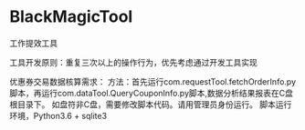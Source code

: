 # BlackMagicTool
工作提效工具

工具开发原则：重复三次以上的操作行为，优先考虑通过开发工具实现


优惠券交易数据核算需求：
  方法：首先运行com.requestTool.fetchOrderInfo.py脚本，再运行com.dataTool.QueryCouponInfo.py脚本,数据分析结果报表在C盘根目录下。
  如盘符非C盘，需要修改脚本代码。请用管理员身份运行。
  脚本运行环境，Python3.6 + sqlite3
